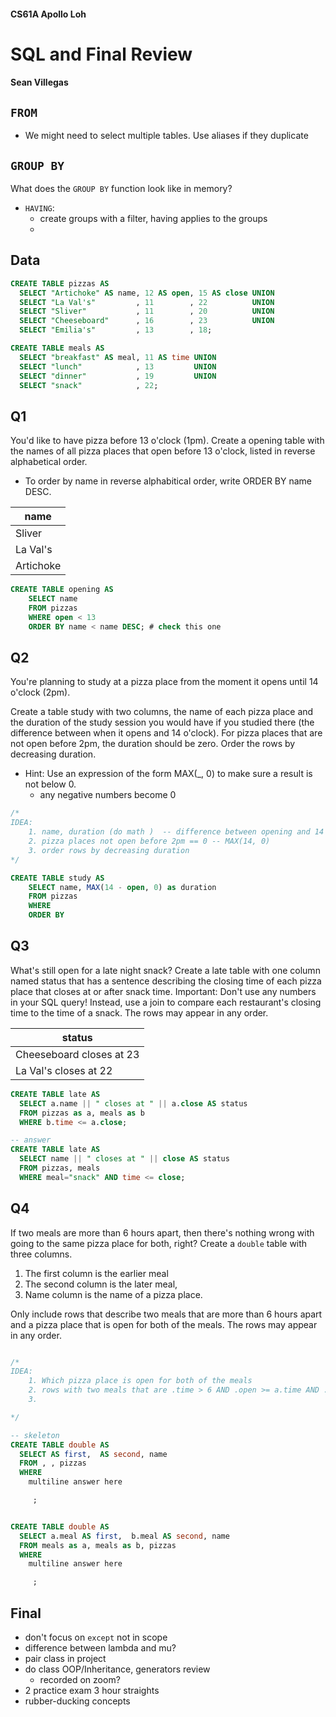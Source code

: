 #### CS61A Apollo Loh 
# SQL and Final Review
#### Sean Villegas


## `FROM`
- We might need to select multiple tables. Use aliases if they duplicate 


## `GROUP BY`
What does the `GROUP BY` function look like in memory? 
- `HAVING`:
    - create groups with a filter, having applies to the groups 
    - 


## Data 
```sql
CREATE TABLE pizzas AS
  SELECT "Artichoke" AS name, 12 AS open, 15 AS close UNION
  SELECT "La Val's"         , 11        , 22          UNION
  SELECT "Sliver"           , 11        , 20          UNION
  SELECT "Cheeseboard"      , 16        , 23          UNION
  SELECT "Emilia's"         , 13        , 18;

CREATE TABLE meals AS
  SELECT "breakfast" AS meal, 11 AS time UNION
  SELECT "lunch"            , 13         UNION
  SELECT "dinner"           , 19         UNION
  SELECT "snack"            , 22;
```

## Q1 
You'd like to have pizza before 13 o'clock (1pm). Create a opening table with the names of all pizza places that open before 13 o'clock, listed in reverse alphabetical order.

- To order by name in reverse alphabitical order, write ORDER BY name DESC.

| name | 
| ---- |
| Sliver | 
| La Val's |
| Artichoke | 

```sql
CREATE TABLE opening AS
    SELECT name
    FROM pizzas
    WHERE open < 13
    ORDER BY name < name DESC; # check this one
```

## Q2
You're planning to study at a pizza place from the moment it opens until 14 o'clock (2pm). 

Create a table study with two columns, the name of each pizza place and the duration of the study session you would have if you studied there (the difference between when it opens and 14 o'clock). For pizza places that are not open before 2pm, the duration should be zero. Order the rows by decreasing duration.
- Hint: Use an expression of the form MAX(_, 0) to make sure a result is not below 0.
    - any negative numbers become 0 

```sql
/* 
IDEA: 
    1. name, duration (do math )  -- difference between opening and 14
    2. pizza places not open before 2pm == 0 -- MAX(14, 0) 
    3. order rows by decreasing duration 
*/ 

CREATE TABLE study AS
    SELECT name, MAX(14 - open, 0) as duration
    FROM pizzas
    WHERE 
    ORDER BY 
```

## Q3 
What's still open for a late night snack? Create a late table with one column named status that has a sentence describing the closing time of each pizza place that closes at or after snack time. Important: Don't use any numbers in your SQL query! Instead, use a join to compare each restaurant's closing time to the time of a snack. The rows may appear in any order.

| status | 
| --- | 
| Cheeseboard closes at 23 | 
| La Val's closes at 22| 

```sql
CREATE TABLE late AS
  SELECT a.name || " closes at " || a.close AS status 
  FROM pizzas as a, meals as b 
  WHERE b.time <= a.close;

-- answer 
CREATE TABLE late AS
  SELECT name || " closes at " || close AS status 
  FROM pizzas, meals
  WHERE meal="snack" AND time <= close;
```

## Q4
If two meals are more than 6 hours apart, then there's nothing wrong with going to the same pizza place for both, right? Create a `double` table with three columns. 

1. The first column is the earlier meal
2. The second column is the later meal, 
3. Name column is the name of a pizza place. 

Only include rows that describe two meals that are more than 6 hours apart and a pizza place that is open for both of the meals. The rows may appear in any order.

```sql

/* 
IDEA: 
    1. Which pizza place is open for both of the meals
    2. rows with two meals that are .time > 6 AND .open >= a.time AND .open <= b.time
    3. 

*/ 

-- skeleton 
CREATE TABLE double AS  
  SELECT AS first,  AS second, name
  FROM , , pizzas 
  WHERE
    multiline answer here

     ;


CREATE TABLE double AS  
  SELECT a.meal AS first,  b.meal AS second, name
  FROM meals as a, meals as b, pizzas 
  WHERE 
    multiline answer here

     ;


```



## Final
- don't focus on `except` not in scope 
- difference between lambda and mu? 
- pair class in project
- do class OOP/Inheritance, generators review 
    - recorded on zoom? 
- 2 practice exam 3 hour straights 
- rubber-ducking concepts 
